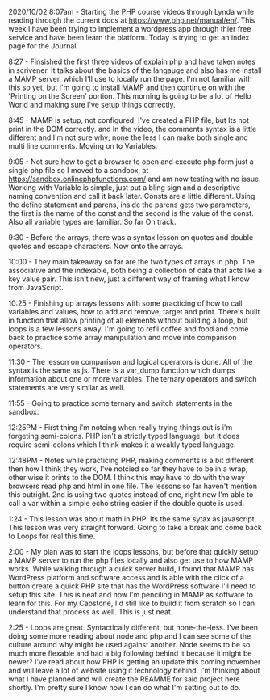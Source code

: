 2020/10/02
8:07am - Starting the PHP course videos through Lynda while reading through the current docs at https://www.php.net/manual/en/.
This week I have been trying to implement a wordpress app through thier free service and have been learn the platform. Today is
trying to get an index page for the Journal.

8:27 - Finsished the first three videos of explain php and have taken notes in scrivener. It talks about the basics of the langauge and also has me install a MAMP server, which I'll use to locally run the page. I'm not familiar with this so yet, but I'm going to install MAMP and then continue on with the 'Printing on the Screen' portion. This morning is going to be a lot of Hello World and making sure i've setup things correctly.

8:45 - MAMP is setup, not configured. I've created a PHP file, but Its not print in the DOM correctly. and In the video, the comments syntax is a little different and I'm not sure why; none the less I can make both single and multi line comments. Moving on to Variables.

9:05 - Not sure how to get a browser to open and execute php form just a single php file so I moved to a sandbox, at https://sandbox.onlinephpfunctions.com/ and am now testing with no issue. Working with Variable is simple, just put a bling sign and a descriptive naming convention and call it back later. Consts are a little different. Using the define statement and parens, inside the parens gets two parameters, the first is the name of the const and the second is the value of the const. Also all variable types are familiar. So far On track.

9:30 - Before the arrays, there was a syntax lesson on quotes and double quotes and escape characters. Now onto the arrays.

10:00 - They main takeaway so far are the two types of arrays in php. The associative and the indexable, both being a collection of data that acts like a key value pair. This isn't new, just a different way of framing what I know from JavaScript.

10:25 - Finishing up arrays lessons with some practicing of how to call variables and values, how to add and remove, target and print. There's built in function that allow printing of all elements without building a loop, but loops is a few lessons away. I'm going to refil coffee and food and come back to practice some array manipulation and move into comparison operators.

11:30 - The lesson on comparison and logical operators is done. All of the syntax is the same as js. There is a var_dump function which dumps information about one or more variables. The ternary operators and switch statements are very similar as well.

11:55 - Going to practice some ternary and switch statements in the sandbox.

12:25PM - First thing i'm notcing when really trying things out is i'm forgeting semi-colons. PHP isn't a strictly typed language, but it does require semi-colons which I think makes it a weakly typed language.

12:48PM - Notes while practicing PHP, making comments is a bit different then how I think they work, I've notcied so far they have to be in a <?php ?> wrap, other wise it prints to the DOM. I think this may have to do with the way browsers read php and html in one file. The lessons so  far haven't mention this outright. 2nd is using two quotes instead of one, right now I'm able to call a var within a simple echo string easier if the double quote is used.

1:24 - This lesson was about math in PHP. Its the same sytax as javascript. This lesson was very straight forward. Going to take a break and come back to Loops for real this time.

2:00 - My plan was to start the loops lessons, but before that quickly setup a MAMP server to run the php files locally and also get use to how MAMP works. While walking through a quick server build, I found that MAMP has WordPress platform and software access and is able with the click of a button create a quick PHP site that has the WordPress software I'll need to setup this site. This is neat and now I'm penciling in MAMP as software to learn for this. For my Capstone, I'd still like to build it from scratch so I can understand that process as well. This is just neat.

2:25 - Loops are great. Syntactically different, but none-the-less. I've been doing some more reading about node and php and I can see some of the culture around why might be used against another. Node seems to be so much more flexable and had a big following behind it because it might be newer? I've read about how PHP is getting an update this coming november and will leave a lot of website using it technology behind. I'm thinking about what I have planned and will create the REAMME for said project here shortly. I'm pretty sure I know how I can do what I'm setting out to do.